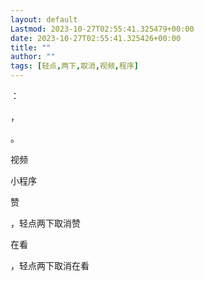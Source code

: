 ```yaml
---
layout: default
Lastmod: 2023-10-27T02:55:41.325479+00:00
date: 2023-10-27T02:55:41.325426+00:00
title: ""
author: ""
tags: [轻点,两下,取消,视频,程序]
---
```


：

，

。

视频

小程序

赞

，轻点两下取消赞

在看

，轻点两下取消在看

